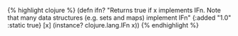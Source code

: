 {% highlight clojure %}
(defn ifn?
  "Returns true if x implements IFn. Note that many data structures
  (e.g. sets and maps) implement IFn"
  {:added "1.0"
   :static true}
  [x] (instance? clojure.lang.IFn x))
{% endhighlight %}
